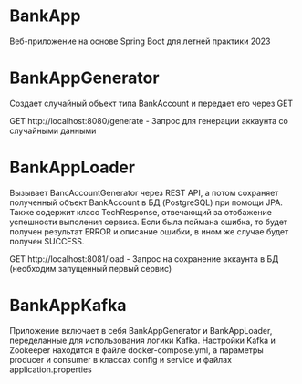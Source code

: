 # BankApp
Веб-приложение на основе Spring Boot для летней практики 2023

# BankAppGenerator
Создает случайный объект типа BankAccount и передает его через GET

GET http://localhost:8080/generate - Запрос для генерации аккаунта со случайными данными

# BankAppLoader
Вызывает BancAccountGenerator через REST API, а потом сохраняет полученный объект BankAccount в БД (PostgreSQL) при помощи JPA. Также содержит класс TechResponse, отвечающий за отобажение успешности выполения сервиса. Если была поймана ошибка, то будет получен результат ERROR и описание ошибки, в ином же случае будет получен SUCCESS.

GET http://localhost:8081/load - Запрос на сохранение аккаунта в БД (необходим запущенный первый сервис)

# BankAppKafka
Приложение включает в себя BankAppGenerator и BankAppLoader, переделанные для использования логики Kafka.
Настройки Kafka и Zookeeper находится в файле docker-compose.yml, а параметры producer и consumer в классах config и service и файлах application.properties

